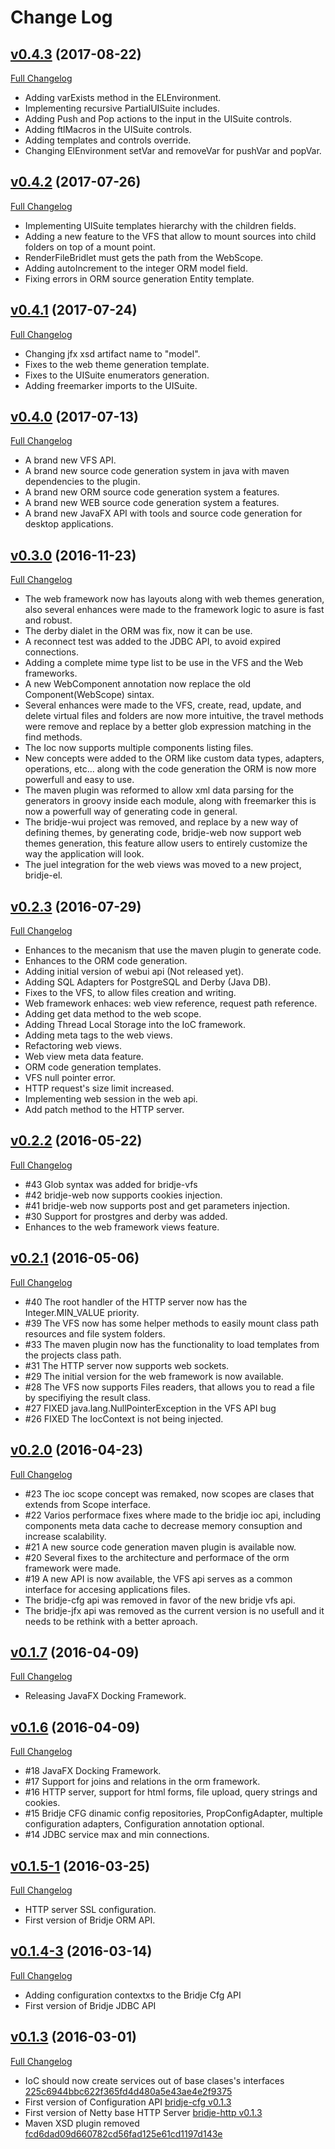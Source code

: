 # Change Log

## [v0.4.3](https://github.com/bridje/bridje-framework/tree/v0.4.3) (2017-08-22)
[Full Changelog](https://github.com/bridje/bridje-framework/compare/v0.4.2...v0.4.3)

 - Adding varExists method in the ELEnvironment.
 - Implementing recursive PartialUISuite includes.
 - Adding Push and Pop actions to the input in the UISuite controls.
 - Adding ftlMacros in the UISuite controls.
 - Adding templates and controls override.
 - Changing ElEnvironment setVar and removeVar for pushVar and popVar.

## [v0.4.2](https://github.com/bridje/bridje-framework/tree/v0.4.2) (2017-07-26)
[Full Changelog](https://github.com/bridje/bridje-framework/compare/v0.4.1...v0.4.2)

 - Implementing UISuite templates hierarchy with the children fields.
 - Adding a new feature to the VFS that allow to mount sources into child folders on top of a mount point.
 - RenderFileBridlet must gets the path from the WebScope.
 - Adding autoIncrement to the integer ORM model field.
 - Fixing errors in ORM source generation Entity template.

## [v0.4.1](https://github.com/bridje/bridje-framework/tree/v0.4.1) (2017-07-24)
[Full Changelog](https://github.com/bridje/bridje-framework/compare/v0.4.0...v0.4.1)

 - Changing jfx xsd artifact name to "model".
 - Fixes to the web theme generation template.
 - Fixes to the UISuite enumerators generation.
 - Adding freemarker imports to the UISuite.

## [v0.4.0](https://github.com/bridje/bridje-framework/tree/v0.4.0) (2017-07-13)
[Full Changelog](https://github.com/bridje/bridje-framework/compare/v0.3.0...v0.4.0)

 - A brand new VFS API.
 - A brand new source code generation system in java with maven dependencies to the plugin.
 - A brand new ORM source code generation system a features.
 - A brand new WEB source code generation system a features.
 - A brand new JavaFX API with tools and source code generation for desktop applications.

## [v0.3.0](https://github.com/bridje/bridje-framework/tree/v0.3.0) (2016-11-23)
[Full Changelog](https://github.com/bridje/bridje-framework/compare/v0.2.3...v0.3.0)

 - The web framework now has layouts along with web themes generation, also several enhances were made to the framework logic to asure is fast and robust.
 - The derby dialet in the ORM was fix, now it can be use.
 - A reconnect test was added to the JDBC API, to avoid expired connections.
 - Adding a complete mime type list to be use in the VFS and the Web frameworks.
 - A new WebComponent annotation now replace the old Component(WebScope) sintax.
 - Several enhances were made to the VFS, create, read, update, and delete virtual files and folders are now more intuitive, the travel methods were remove and replace by a better glob expression matching in the find methods.
 - The Ioc now supports multiple components listing files.
 - New concepts were added to the ORM like custom data types, adapters, operations, etc... along with the code generation the ORM is now more powerfull and easy to use.
 - The maven plugin was reformed to allow xml data parsing for the generators in groovy inside each module, along with freemarker this is now a powerfull way of generating code in general.
 - The bridje-wui project was removed, and replace by a new way of defining themes, by generating code, bridje-web now support web themes generation, this feature allow users to entirely customize the way the application will look.
 - The juel integration for the web views was moved to a new project, bridje-el.

## [v0.2.3](https://github.com/bridje/bridje-framework/tree/v0.2.3) (2016-07-29)
[Full Changelog](https://github.com/bridje/bridje-framework/compare/v0.2.2...v0.2.3)

 - Enhances to the mecanism that use the maven plugin to generate code.
 - Enhances to the ORM code generation. 		
 - Adding initial version of webui api (Not released yet).
 - Adding SQL Adapters for PostgreSQL and Derby (Java DB).
 - Fixes to the VFS, to allow files creation and writing. 		
 - Web framework enhaces: web view reference, request path reference.
 - Adding get data method to the web scope.
 - Adding Thread Local Storage into the IoC framework.
 - Adding meta tags to the web views.
 - Refactoring web views.
 - Web view meta data feature.
 - ORM code generation templates.
 - VFS null pointer error.
 - HTTP request's size limit increased.
 - Implementing web session in the web api.
 - Add patch method to the HTTP server.

## [v0.2.2](https://github.com/bridje/bridje-framework/tree/v0.2.2) (2016-05-22)
[Full Changelog](https://github.com/bridje/bridje-framework/compare/v0.2.1...v0.2.2)

- #43 Glob syntax was added for bridje-vfs
- #42 bridje-web now supports cookies injection.
- #41 bridje-web now supports post and get parameters injection.
- #30 Support for prostgres and derby was added.
- Enhances to the web framework views feature.

## [v0.2.1](https://github.com/bridje/bridje-framework/tree/v0.2.1) (2016-05-06)
[Full Changelog](https://github.com/bridje/bridje-framework/compare/v0.2.0...v0.2.1)

- #40 The root handler of the HTTP server now has the Integer.MIN_VALUE priority.
- #39 The VFS now has some helper methods to easily mount class path resources and file system folders.
- #33 The maven plugin now has the functionality to load templates from the projects class path.
- #31 The HTTP server now supports web sockets.
- #29 The initial version for the web framework is now available.
- #28 The VFS now supports Files readers, that allows you to read a file by specifiying the result class.
- #27 FIXED java.lang.NullPointerException in the VFS API bug
- #26 FIXED The IocContext is not being injected.

## [v0.2.0](https://github.com/bridje/bridje-framework/tree/v0.2.0) (2016-04-23)
[Full Changelog](https://github.com/bridje/bridje-framework/compare/v0.1.7...v0.2.0)

- #23 The ioc scope concept was remaked, now scopes are clases that extends from Scope interface.
- #22 Varios performace fixes where made to the bridje ioc api, including components meta data cache to decrease memory consuption and increase scalability.
- #21 A new source code generation maven plugin is available now.
- #20 Several fixes to the architecture and performace of the orm framework were made.
- #19 A new API is now available, the VFS api serves as a common interface for accesing applications files.
- The bridje-cfg api was removed in favor of the new bridje vfs api.
- The bridje-jfx api was removed as the current version is no usefull and it needs to be rethink with a better aproach.

## [v0.1.7](https://github.com/bridje/bridje-framework/tree/v0.1.7) (2016-04-09)
[Full Changelog](https://github.com/bridje/bridje-framework/compare/v0.1.6...v0.1.7)

- Releasing JavaFX Docking Framework.

## [v0.1.6](https://github.com/bridje/bridje-framework/tree/v0.1.6) (2016-04-09)
[Full Changelog](https://github.com/bridje/bridje-framework/compare/v0.1.5-1...v0.1.6)

- #18 JavaFX Docking Framework.
- #17 Support for joins and relations in the orm framework.
- #16 HTTP server, support for html forms, file upload, query strings and cookies.
- #15 Bridje CFG dinamic config repositories, PropConfigAdapter, multiple configuration adapters, Configuration annotation optional.
- #14 JDBC service max and min connections.

## [v0.1.5-1](https://github.com/bridje/bridje-framework/tree/v0.1.5-1) (2016-03-25)
[Full Changelog](https://github.com/bridje/bridje-framework/compare/v0.1.4-3...v0.1.5-1)

- HTTP server SSL configuration.
- First version of Bridje ORM API.

## [v0.1.4-3](https://github.com/bridje/bridje-framework/tree/v0.1.4-3) (2016-03-14)
[Full Changelog](https://github.com/bridje/bridje-framework/compare/v0.1.3...v0.1.4-3)

- Adding configuration contextxs to the Bridje Cfg API
- First version of Bridje JDBC API

## [v0.1.3](https://github.com/bridje/bridje-framework/tree/v0.1.3) (2016-03-01)
[Full Changelog](https://github.com/bridje/bridje-framework/compare/v0.1.2...v0.1.3)

- IoC should now create services out of base clases's interfaces [225c6944bbc622f365fd4d480a5e43ae4e2f9375](https://github.com/bridje/bridje-framework/commit/225c6944bbc622f365fd4d480a5e43ae4e2f9375)
- First version of Configuration API [bridje-cfg v0.1.3](https://github.com/bridje/bridje-framework/tree/v0.1.3/bridje-cfg)
- First version of Netty base HTTP Server [bridje-http v0.1.3](https://github.com/bridje/bridje-framework/tree/v0.1.3/bridje-http)
- Maven XSD plugin removed [fcd6dad09d660782cd56fad125e61cd1197d143e](https://github.com/bridje/bridje-framework/commit/fcd6dad09d660782cd56fad125e61cd1197d143e)

